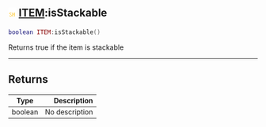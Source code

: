 ## ![shared](../../.gitbook/assets/shared.png) [ITEM](./readme/item.md):isStackable

```lua
boolean ITEM:isStackable()
```

Returns true if the item is stackable

------
## Returns

| Type   | Description |
| ------ | ----------: |
| boolean | No description |

